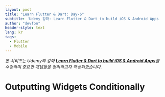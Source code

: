 ```yaml
---
layout: post
title: "Learn Flutter & Dart: Day-6"
subtitle: 'Udemy 강좌: Learn Flutter & Dart to build iOS & Android Apps 정리하기'
author: "devfon"
header-style: text
lang: kr
tags:
  - Flutter
  - Mobile
---
```


_본 시리즈는 Udemy의 강좌 [**Learn Flutter & Dart to build iOS & Android Apps**](https://www.udemy.com/course/learn-flutter-dart-to-build-ios-android-apps/)를 수강하며 중요한 개념들을 정리하고자 작성되었습니다._

# Outputting Widgets Conditionally

<br/>
